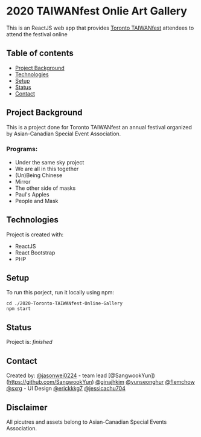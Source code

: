 # 2020 TAIWANfest Onlie Art Gallery
This is an ReactJS web app that provides [Toronto TAIWANfest](http://torontotaiwanfest.ca/) attendees to attend the festival online 

## Table of contents
* [Project Background ](#project-background)
* [Technologies](#technologies)
* [Setup](#setup)
* [Status](#status)
* [Contact](#contact)


## Project Background 
This is a project done for Toronto TAIWANfest an annual festival organized by Asian-Canadian Special Event Association. 

### Programs:
* Under the same sky project
* We are all in this together
* (Un)Being Chinese
* Mirror
* The other side of masks
* Paul's Apples
* People and Mask

## Technologies 
Project is created with:
* ReactJS 
* React Bootstrap 
* PHP


## Setup
To run this porject, run it locally using npm:

```
cd ./2020-Toronto-TAIWANfest-Online-Gallery
npm start
```

## Status 
Project is: _finished_

## Contact 
Created by: 
[@jasonwei0224](https://github.com/jasonwei0224) - team lead 
[@SangwookYun])(https://github.com/SangwookYun)
[@ginajhkim](https://github.com/ginajhkim)
[@yunseonghur](https://github.com/yunseonghur)
[@flemchow](https://github.com/flemchow)
[@sxrg](https://github.com/sxrg) - UI Design
[@erickkkg7](https://github.com/erickkkg7)
[@jessicachu704](https://github.com/jessicachu704)

## Disclaimer 
All picutres and assets belong to Asian-Canadian Special Events Association. 
